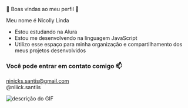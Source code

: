 💜 Boas vindas ao meu perfil 💜

Meu nome é Nicolly Linda

- Estou estudando na Alura
- Estou me desenvolvendo na linguagem JavaScript
- Utilizo esse espaço para minha organização e compartilhamento dos meus projetos desenvolvidos

### Você pode entrar em contato comigo 📫

ninicks.santis@gmail.com   
@niiick.santiis

![descrição do GIF](https://media3.giphy.com/media/v1.Y2lkPTc5MGI3NjExd3BqaGc5andnZm9oOHM5YjlpM3A0d3BpeGswamFkOGt0OHVwZ2FoOSZlcD12MV9pbnRlcm5hbF9naWZfYnlfaWQmY3Q9Zw/eVFNEZreqJaPKXahr5/giphy.webp)
